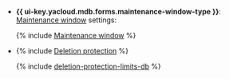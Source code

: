 * **{{ ui-key.yacloud.mdb.forms.maintenance-window-type }}**: [Maintenance window](../../../managed-elasticsearch/concepts/maintenance.md) settings:

  {% include [Maintenance window](../console/maintenance-window-description.md) %}


* {% include [Deletion protection](../console/deletion-protection.md) %}

   {% include [deletion-protection-limits-db](../deletion-protection-limits-data.md) %}
